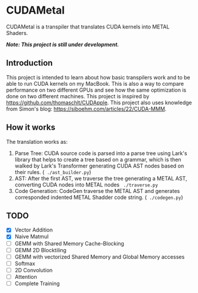 # CUDAMetal

CUDAMetal is a transpiler that translates CUDA kernels into METAL Shaders.

***Note: This project is still under development.***

## Introduction
This project is intended to learn about how basic transpilers work and to be able to run CUDA kernels on my MacBook. This is also a way to compare performance on two different GPUs and see how the same optimization is done on two different machines. This project is inspired by https://github.com/thomaschlt/CUDApple. This project also uses knowledge from Simon's blog: https://siboehm.com/articles/22/CUDA-MMM.

## How it works
The translation works as:
1. Parse Tree: CUDA source code is parsed into a parse tree using Lark's library that helps to create a tree based on a grammar, which is then walked by Lark's Transformer generating CUDA AST nodes based on their rules. (``` ./ast_builder.py```)
2. AST: After the first AST, we traverse the tree generating a METAL AST, converting CUDA nodes into METAL nodes ``` ./traverse.py```
3. Code Generation: CodeGen traverse the METAL AST and generates corresponded indented METAL Shadder code string. (``` ./codegen.py```)

## TODO
- [x] Vector Addition
- [x] Naive Matmul
- [ ] GEMM with Shared Memory Cache-Blocking
- [ ] GEMM 2D Blocktiling
- [ ] GEMM with vectorized Shared Memory and Global Memory accesses
- [ ] Softmax
- [ ] 2D Convolution
- [ ] Attention
- [ ] Complete Training